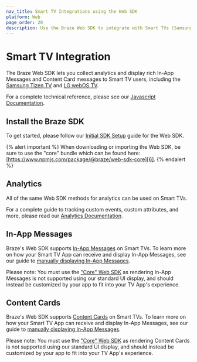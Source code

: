 ```yaml
---
nav_title: Smart TV Integrations using the Web SDK
platform: Web
page_order: 20
description: Use the Braze Web SDK to integrate with Smart TVs (Samsung and LG)
---
```


# Smart TV Integration

The Braze Web SDK lets you collect analytics and display rich In-App Messages and Content Card messages to Smart TV users, including the [Samsung Tizen TV][1] and [LG webOS TV][2].

For a complete technical reference, please see our [Javascript Documentation][3].

## Install the Braze SDK

To get started, please follow our [Initial SDK Setup][4] guide for the Web SDK.

{% alert important %}
When downloading or importing the Web SDK, be sure to use the "core" bundle which can be found here: [https://www.npmjs.com/package/@braze/web-sdk-core][6].
{% endalert %}

## Analytics

All of the same Web SDK methods for analytics can be used on Smart TVs. 

For a complete guide to tracking custom events, custom attributes, and more, please read our [Analytics Documentation](https://www.braze.com/docs/developer_guide/platform_integration_guides/web/analytics/tracking_sessions/).

## In-App Messages

Braze's Web SDK supports [In-App Messages][7] on Smart TVs. To learn more on how your Smart TV App can receive and display In-App Messages, see our guide to [manually displaying In-App Messages][5].

Please note: You must use the ["Core" Web SDK][6] as rendering In-App Messages is not supported using our standard UI display, and should instead be customized by your app to fit into your TV App's experience.

## Content Cards

Braze's Web SDK supports [Content Cards][8] on Smart TVs. To learn more on how your Smart TV App can receive and display In-App Messages, see our guide to [manually displaying In-App Messages][5].

Please note: You must use the ["Core" Web SDK][6] as rendering Content Cards is not supported using our standard UI display, and should instead be customized by your app to fit into your TV App's experience.


[1]: https://developer.samsung.com/smarttv/develop/specifications/tv-model-groups.html
[2]: http://webostv.developer.lge.com/discover/discover-webos-tv/
[3]: https://js.appboycdn.com/web-sdk/latest/doc/modules/appboy.html
[4]: {{site.baseurl}}/developer_guide/platform_integration_guides/web/initial_sdk_setup/
[5]: {{site.baseurl}}/developer_guide/platform_integration_guides/web/in-app_messaging/in-app_message_delivery/#manual-in-app-message-display
[6]: https://www.npmjs.com/package/@braze/web-sdk-core
[7]: {{site.baseurl}}/developer_guide/platform_integration_guides/web/in-app_messaging/overview/
[8]: {{site.baseurl}}/developer_guide/platform_integration_guides/web/content_cards/overview/

